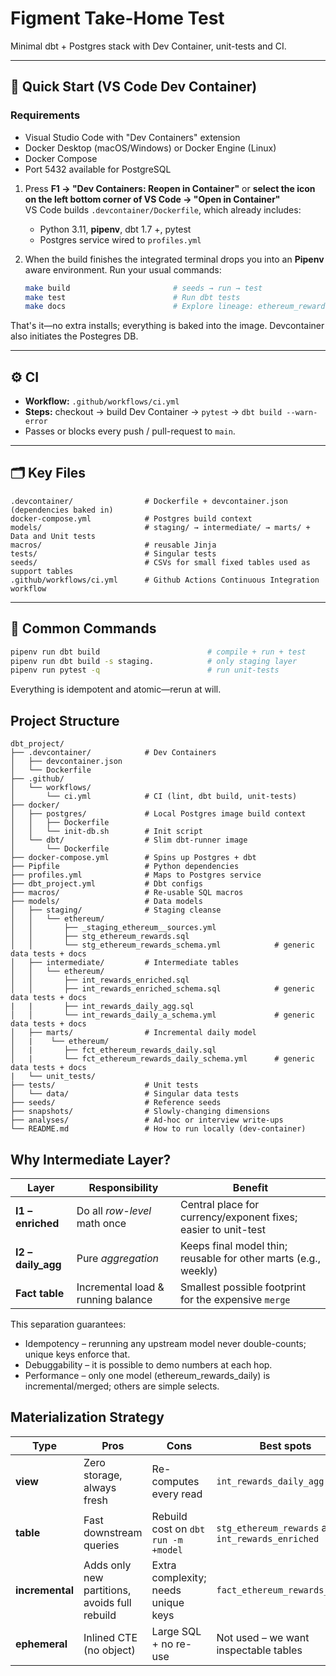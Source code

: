 # Figment Take-Home Test

Minimal dbt + Postgres stack with Dev Container, unit-tests and CI.

---

## 🚀 Quick Start (VS Code Dev Container)

### Requirements
- Visual Studio Code with "Dev Containers" extension
- Docker Desktop (macOS/Windows) or Docker Engine (Linux)
- Docker Compose
- Port 5432 available for PostgreSQL

1. Press **F1 → "Dev Containers: Reopen in Container"** or **select the icon on the left bottom corner of VS Code → "Open in Container"**  
   VS Code builds `.devcontainer/Dockerfile`, which already includes:

   * Python 3.11, **pipenv**, dbt 1.7 +, pytest
   * Postgres service wired to `profiles.yml`

2. When the build finishes the integrated terminal drops you into an
   **Pipenv** aware environment.
   Run your usual commands:

   ```bash
   make build                       # seeds → run → test
   make test                        # Run dbt tests
   make docs                        # Explore lineage: ethereum_rewards_raw ➜ stg_* ➜ int_* ➜ fct_*.

   ```

That's it—no extra installs; everything is baked into the image.
Devcontainer also initiates the Postegres DB.

---

## ⚙️ CI

* **Workflow:** `.github/workflows/ci.yml`
* **Steps:** checkout → build Dev Container → `pytest` → `dbt build --warn-error`
* Passes or blocks every push / pull-request to `main`.

---

## 🗂️ Key Files

```
.devcontainer/                # Dockerfile + devcontainer.json (dependencies baked in)
docker-compose.yml            # Postgres build context
models/                       # staging/ → intermediate/ → marts/ + Data and Unit tests
macros/                       # reusable Jinja 
tests/                        # Singular tests
seeds/                        # CSVs for small fixed tables used as support tables
.github/workflows/ci.yml      # Github Actions Continuous Integration workflow
```

---

## 🔧 Common Commands

```bash
pipenv run dbt build                        # compile + run + test
pipenv run dbt build -s staging.            # only staging layer
pipenv run pytest -q                        # run unit-tests
```

Everything is idempotent and atomic—rerun at will.

## Project Structure
```
dbt_project/                
├── .devcontainer/            # Dev Containers
│   ├── devcontainer.json
│   └── Dockerfile
├── .github/
│   └── workflows/            
│       └── ci.yml            # CI (lint, dbt build, unit-tests)
├── docker/
│   ├── postgres/             # Local Postgres image build context
│   │   ├── Dockerfile
│   │   └── init-db.sh        # Init script
│   └── dbt/                  # Slim dbt-runner image
│       └── Dockerfile
├── docker-compose.yml        # Spins up Postgres + dbt
├── Pipfile                   # Python dependencies
├── profiles.yml              # Maps to Postgres service
├── dbt_project.yml           # Dbt configs
├── macros/                   # Re-usable SQL macros
├── models/                   # Data models
│   ├── staging/              # Staging cleanse
│   │   └── ethereum/
│   │       ├── _staging_ethereum__sources.yml
│   │       ├── stg_ethereum_rewards.sql
│   │       └── stg_ethereum_rewards_schema.yml            # generic data tests + docs
│   ├── intermediate/         # Intermediate tables
│   │   └── ethereum/
│   │       ├── int_rewards_enriched.sql
│   │       ├── int_rewards_enriched_schema.sql            # generic data tests + docs
|   |       ├── int_rewards_daily_agg.sql
│   │       └── int_rewards_daily_a_schema.yml             # generic data tests + docs
│   ├── marts/                # Incremental daily model
│   |    └── ethereum/
│   |       ├── fct_ethereum_rewards_daily.sql
│   |       └── fct_ethereum_rewards_daily_schema.yml      # generic data tests + docs
|   └── unit_tests/  
├── tests/                    # Unit tests
│   └── data/                 # Singular data tests
├── seeds/                    # Reference seeds
├── snapshots/                # Slowly-changing dimensions
├── analyses/                 # Ad-hoc or interview write-ups
└── README.md                 # How to run locally (dev-container)
```

## Why Intermediate Layer?

| Layer               | Responsibility                     | Benefit                                                         |
| ------------------- | ---------------------------------- | --------------------------------------------------------------- |
| **I1 – enriched**   | Do all *row-level* math once       | Central place for currency/exponent fixes; easier to unit-test  |
| **I2 – daily_agg**  | Pure *aggregation*                 | Keeps final model thin; reusable for other marts (e.g., weekly) |
| **Fact table**      | Incremental load & running balance | Smallest possible footprint for the expensive `merge`           |

This separation guarantees:

- Idempotency – rerunning any upstream model never double-counts; unique keys enforce that.
- Debuggability – it is possible  to demo numbers at each hop.
- Performance – only one model (ethereum_rewards_daily) is incremental/merged; others are simple selects.

## Materialization Strategy

| Type            | Pros                                          | Cons                                | Best spots                            |
| --------------- | --------------------------------------------- | ----------------------------------- | ------------------------------------- |
| **view**        | Zero storage, always fresh                    | Re-computes every read              | `int_rewards_daily_agg`               |
| **table**       | Fast downstream queries                       | Rebuild cost on `dbt run -m +model` | `stg_ethereum_rewards` and `int_rewards_enriched`                |
| **incremental** | Adds only new partitions, avoids full rebuild | Extra complexity; needs unique keys | `fact_ethereum_rewards_daily`         |
| **ephemeral**   | Inlined CTE (no object)                       | Large SQL + no re-use               | Not used – we want inspectable tables |
